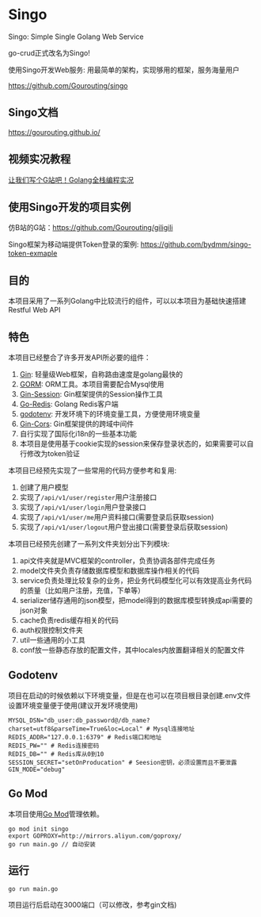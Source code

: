 # Singo

Singo: Simple Single Golang Web Service

go-crud正式改名为Singo!

使用Singo开发Web服务: 用最简单的架构，实现够用的框架，服务海量用户

https://github.com/Gourouting/singo

## Singo文档

https://gourouting.github.io/

## 视频实况教程

[让我们写个G站吧！Golang全栈编程实况](https://space.bilibili.com/10/channel/detail?cid=78794)

## 使用Singo开发的项目实例

仿B站的G站：https://github.com/Gourouting/giligili

Singo框架为移动端提供Token登录的案例: https://github.com/bydmm/singo-token-exmaple
## 目的

本项目采用了一系列Golang中比较流行的组件，可以以本项目为基础快速搭建Restful Web API

## 特色

本项目已经整合了许多开发API所必要的组件：

1. [Gin](https://github.com/gin-gonic/gin): 轻量级Web框架，自称路由速度是golang最快的 
2. [GORM](https://gorm.io/index.html): ORM工具。本项目需要配合Mysql使用 
3. [Gin-Session](https://github.com/gin-contrib/sessions): Gin框架提供的Session操作工具
4. [Go-Redis](https://github.com/go-redis/redis): Golang Redis客户端
5. [godotenv](https://github.com/joho/godotenv): 开发环境下的环境变量工具，方便使用环境变量
6. [Gin-Cors](https://github.com/gin-contrib/cors): Gin框架提供的跨域中间件
7. 自行实现了国际化i18n的一些基本功能
8. 本项目是使用基于cookie实现的session来保存登录状态的，如果需要可以自行修改为token验证

本项目已经预先实现了一些常用的代码方便参考和复用:

1. 创建了用户模型
2. 实现了```/api/v1/user/register```用户注册接口
3. 实现了```/api/v1/user/login```用户登录接口
4. 实现了```/api/v1/user/me```用户资料接口(需要登录后获取session)
5. 实现了```/api/v1/user/logout```用户登出接口(需要登录后获取session)

本项目已经预先创建了一系列文件夹划分出下列模块:

1. api文件夹就是MVC框架的controller，负责协调各部件完成任务
2. model文件夹负责存储数据库模型和数据库操作相关的代码
3. service负责处理比较复杂的业务，把业务代码模型化可以有效提高业务代码的质量（比如用户注册，充值，下单等）
4. serializer储存通用的json模型，把model得到的数据库模型转换成api需要的json对象
5. cache负责redis缓存相关的代码
6. auth权限控制文件夹
7. util一些通用的小工具
8. conf放一些静态存放的配置文件，其中locales内放置翻译相关的配置文件

## Godotenv

项目在启动的时候依赖以下环境变量，但是在也可以在项目根目录创建.env文件设置环境变量便于使用(建议开发环境使用)

```shell
MYSQL_DSN="db_user:db_password@/db_name?charset=utf8&parseTime=True&loc=Local" # Mysql连接地址
REDIS_ADDR="127.0.0.1:6379" # Redis端口和地址
REDIS_PW="" # Redis连接密码
REDIS_DB="" # Redis库从0到10
SESSION_SECRET="setOnProducation" # Seesion密钥，必须设置而且不要泄露
GIN_MODE="debug"
```

## Go Mod

本项目使用[Go Mod](https://github.com/golang/go/wiki/Modules)管理依赖。

```shell
go mod init singo
export GOPROXY=http://mirrors.aliyun.com/goproxy/
go run main.go // 自动安装
```

## 运行

```shell
go run main.go
```

项目运行后启动在3000端口（可以修改，参考gin文档)